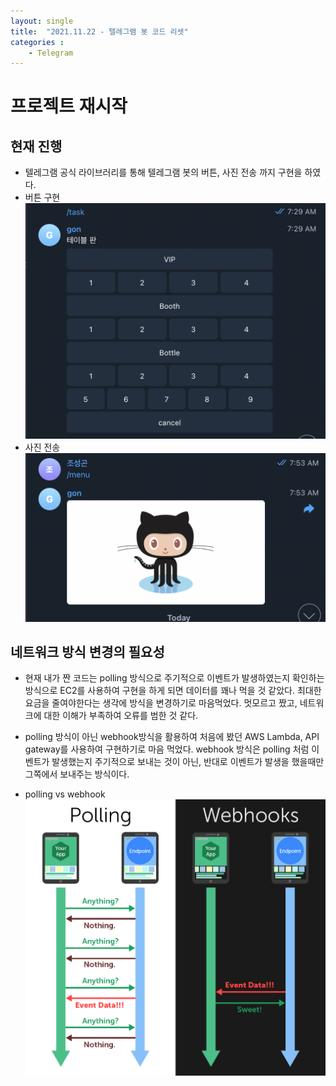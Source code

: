 ```yaml
---
layout: single
title:  "2021.11.22 - 텔레그램 봇 코드 리셋"
categories : 
    - Telegram
---
```


# 프로젝트 재시작

## 현재 진행
- 텔레그램 공식 라이브러리를 통해 텔레그램 봇의 버튼, 사진 전송 까지 구현을 하였다.
- 버튼 구현
![버튼](../../../img/telebot3_1.png)
- 사진 전송
![사진](../../../img/telebot3_2.png)

## 네트워크 방식 변경의 필요성
- 현재 내가 짠 코드는 polling 방식으로 주기적으로 이벤트가 발생하였는지 확인하는 방식으로 EC2를 사용하여 구현을 하게 되면 데이터를 꽤나 먹을 것 같았다. 최대한 요금을 줄여야한다는 생각에 방식을 변경하기로 마음먹었다. 멋모르고 짰고, 네트워크에 대한 이해가 부족하여 오류를 범한 것 같다.

- polling 방식이 아닌 webhook방식을 활용하여 처음에 봤던 AWS Lambda, API gateway를 사용하여 구현하기로 마음 먹었다. webhook 방식은 polling 처럼 이벤트가 발생했는지 주기적으로 보내는 것이 아닌, 반대로 이벤트가 발생을 했을때만 그쪽에서 보내주는 방식이다.

- polling vs webhook
![비교](../../../img/telebot3_3.png)
